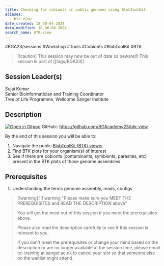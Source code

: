 ```yaml
---
title: Checking for cobionts in public genomes using BlobToolKit
aliases:
  - btk-view
date_created: 18_30-04-2024
data_modified: 18_30-04-2024
search_name: BTK-view
---
```

#BGA23/sessions #Workshop #Tools #Cobionts #BlobToolKit #BTK

> [!caution] This session may now be out of date so beware!!!
> This session is part of  [[tags/BGA23]]

## Session Leader(s)

Sujai Kumar  
Senior Bioinformatician and Training Coordinator  
Tree of Life Programme, Wellcome Sanger Institute

## Description
[![Open in Gitpod](https://gitpod.io/button/open-in-gitpod.svg)](https://gitpod.io/#https://github.com/BGAcademy23/btk-view)
GitHub:: https://github.com/BGAcademy23/btk-view

By the end of this session you will be able to:

1. Navigate the public [BlobToolKit (BTK) viewer](https://blobtoolkit.genomehubs.org/view)
2. Find BTK plots for your organism(s) of interest
3. See if there are cobionts (contaminants, symbionts, parasites, etc) present in the BTK plots of those genome assemblies

## Prerequisites

1. Understanding the terms genome assembly, reads, contigs

> [!warning] !!! warning "Please make sure you MEET THE PREREQUISITES and READ THE DESCRIPTION above"
> 
> You will get the most out of this session if you meet the prerequisites above.
> 
> Please also read the description carefully to see if this session is relevant to you.
> 
> If you don't meet the prerequisites or change your mind based on the description or are no longer available at the session time, please email tol-training at sanger.ac.uk to cancel your slot so that someone else on the waitlist might attend.
